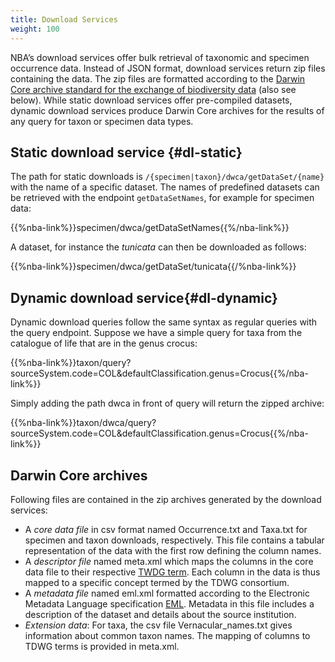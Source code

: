 ```yaml
---
title: Download Services
weight: 100
---
```


NBA’s download services offer bulk retrieval of taxonomic and specimen occurrence data. Instead of 
JSON format, download services return zip files containing the data. The zip files are formatted according to the [Darwin Core 
archive standard for the exchange of biodiversity data](http://tools.gbif.org/dwca-assistant/gbif\_dwc-a\_asst\_en\_v1.1.pdf) (also see below). 
While static download services offer pre-compiled datasets, dynamic download services produce Darwin Core archives for the results of any query 
for taxon or specimen data types.


## Static download service {#dl-static}
The path for static downloads is `/{specimen|taxon}/dwca/getDataSet/{name}` with the name of a specific dataset. The names of predefined datasets can be 
retrieved with the endpoint `getDataSetNames`, for example for specimen data:

{{%nba-link%}}specimen/dwca/getDataSetNames{{%/nba-link%}}

A dataset, for instance the *tunicata* can then be downloaded as follows:

{{%nba-link%}}specimen/dwca/getDataSet/tunicata{{/%nba-link%}}


## Dynamic download service{#dl-dynamic}
Dynamic download queries follow the same syntax as regular queries with the query endpoint. Suppose we have a simple query 
for taxa from the catalogue of life that are in the genus crocus: 

{{%nba-link%}}taxon/query?sourceSystem.code=COL&defaultClassification.genus=Crocus{{%/nba-link%}}

Simply adding the path dwca in front of query will return the zipped archive:

{{%nba-link%}}taxon/dwca/query?sourceSystem.code=COL&defaultClassification.genus=Crocus{{%/nba-link%}}


## Darwin Core archives
Following files are contained in the zip archives generated by the download services:

* A *core data file* in csv format named Occurrence.txt and Taxa.txt for specimen and taxon downloads, respectively. 
  This file contains a tabular representation of the data with the first row defining the column names. 
* A *descriptor file* named meta.xml which maps the columns in the core data file to their respective [TWDG term](http://rs.tdwg.org/dwc/terms/). 
  Each column in the data is thus mapped to a specific concept termed by the TDWG consortium.
* A *metadata file* named eml.xml formatted according to the Electronic Metadata Language specification 
  [EML](https://knb.ecoinformatics.org/#external//emlparser/docs/index.html). Metadata in this file includes a description of 
  the dataset and details about the source institution.
* *Extension data*: For taxa, the csv file Vernacular_names.txt gives information about common taxon names. 
  The mapping of columns to TDWG terms is provided in meta.xml.
